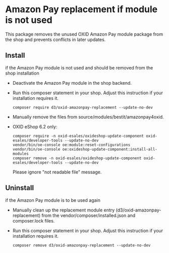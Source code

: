 # Amazon Pay replacement if module is not used

This package removes the unused OXID Amazon Pay module package from the shop and prevents conflicts in later updates.

## Install

if the Amazon Pay module is not used and should be removed from the shop installation

* Deactivate the Amazon Pay module in the shop backend.
* Run this composer statement in your shop. Adjust this instruction if your installation requires it.

    `composer require d3/oxid-amazonpay-replacement --update-no-dev`
    
* Manually remove the files from source/modules/bestit/amazonpay4oxid.
* OXID eShop 6.2 only:

    ```
    composer require -n oxid-esales/oxideshop-update-component oxid-esales/developer-tools --update-no-dev
    vendor/bin/oe-console oe:module:reset-configurations
    vendor/bin/oe-console oe:oxideshop-update-component:install-all-modules
    composer remove -n oxid-esales/oxideshop-update-component oxid-esales/developer-tools --update-no-dev
    ```
    
    Please ignore "not readable file" message.

## Uninstall

if the Amazon Pay module is to be used again

* Manually clean up the replacement module entry (d3/oxid-amazonpay-replacement) from the vendor/composer/installed.json and composer.lock files.
* Run this composer statement in your shop. Adjust this instruction if your installation requires it.

    `composer remove d3/oxid-amazonpay-replacement --update-no-dev`
